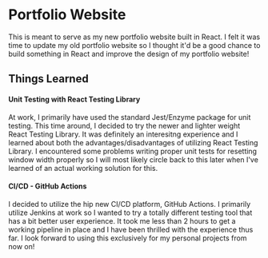 # Portfolio Website

This is meant to serve as my new portfolio website built in React. I felt it was time to update my old portfolio website so I thought it'd be a good chance to build something in React and improve the design of my portfolio website!

## Things Learned

#### Unit Testing with React Testing Library

At work, I primarily have used the standard Jest/Enzyme package for unit testing. This time around, I decided to try the newer and lighter weight React Testing Library. It was definitely an interesitng experience and I learned about both the advantages/disadvantages of utilizing React Testing Library. I encountered some problems writing proper unit tests for resetting window width properly so I will most likely circle back to this later when I've learned of an actual working solution for this.

#### CI/CD - GitHub Actions

I decided to utilize the hip new CI/CD platform, GitHub Actions. I primarily utilize Jenkins at work so I wanted to try a totally different testing tool that has a bit better user experience. It took me less than 2 hours to get a working pipeline in place and I have been thrilled with the experience thus far. I look forward to using this exclusively for my personal projects from now on!
